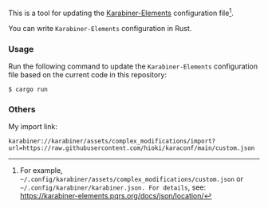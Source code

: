 This is a tool for updating the [Karabiner-Elements](https://karabiner-elements.pqrs.org/) configuration file[^1].

You can write `Karabiner-Elements` configuration in Rust.

### Usage

Run the following command to update the `Karabiner-Elements` configuration file based on the current code in this repository:

```shell
$ cargo run
```

### Others

My import link:

```
karabiner://karabiner/assets/complex_modifications/import?url=https://raw.githubusercontent.com/hioki/karaconf/main/custom.json
```

[^1]: For example, `~/.config/karabiner/assets/complex_modifications/custom.json` or `~/.config/karabiner/karabiner.json. For details`, see: https://karabiner-elements.pqrs.org/docs/json/location/
